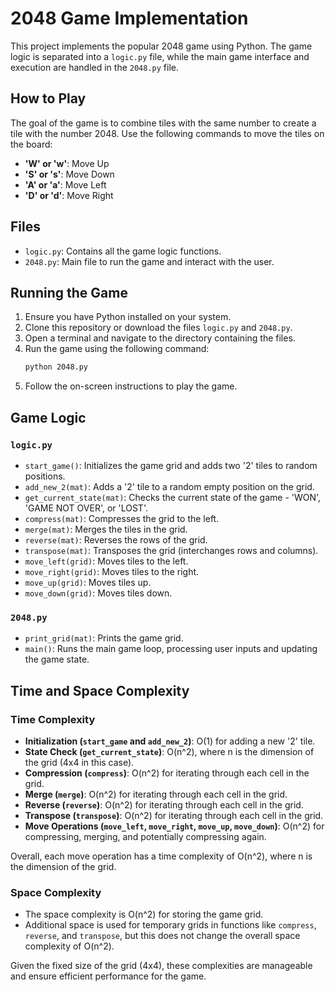 # 2048 Game Implementation

This project implements the popular 2048 game using Python. The game logic is separated into a `logic.py` file, while the main game interface and execution are handled in the `2048.py` file.

## How to Play

The goal of the game is to combine tiles with the same number to create a tile with the number 2048. Use the following commands to move the tiles on the board:

- **'W' or 'w'**: Move Up
- **'S' or 's'**: Move Down
- **'A' or 'a'**: Move Left
- **'D' or 'd'**: Move Right

## Files

- `logic.py`: Contains all the game logic functions.
- `2048.py`: Main file to run the game and interact with the user.

## Running the Game

1. Ensure you have Python installed on your system.
2. Clone this repository or download the files `logic.py` and `2048.py`.
3. Open a terminal and navigate to the directory containing the files.
4. Run the game using the following command:
   ```bash
   python 2048.py
   ```
5. Follow the on-screen instructions to play the game.

## Game Logic

### `logic.py`

- `start_game()`: Initializes the game grid and adds two '2' tiles to random positions.
- `add_new_2(mat)`: Adds a '2' tile to a random empty position on the grid.
- `get_current_state(mat)`: Checks the current state of the game - 'WON', 'GAME NOT OVER', or 'LOST'.
- `compress(mat)`: Compresses the grid to the left.
- `merge(mat)`: Merges the tiles in the grid.
- `reverse(mat)`: Reverses the rows of the grid.
- `transpose(mat)`: Transposes the grid (interchanges rows and columns).
- `move_left(grid)`: Moves tiles to the left.
- `move_right(grid)`: Moves tiles to the right.
- `move_up(grid)`: Moves tiles up.
- `move_down(grid)`: Moves tiles down.

### `2048.py`

- `print_grid(mat)`: Prints the game grid.
- `main()`: Runs the main game loop, processing user inputs and updating the game state.

## Time and Space Complexity

### Time Complexity

- **Initialization (`start_game` and `add_new_2`)**: O(1) for adding a new '2' tile.
- **State Check (`get_current_state`)**: O(n^2), where n is the dimension of the grid (4x4 in this case).
- **Compression (`compress`)**: O(n^2) for iterating through each cell in the grid.
- **Merge (`merge`)**: O(n^2) for iterating through each cell in the grid.
- **Reverse (`reverse`)**: O(n^2) for iterating through each cell in the grid.
- **Transpose (`transpose`)**: O(n^2) for iterating through each cell in the grid.
- **Move Operations (`move_left`, `move_right`, `move_up`, `move_down`)**: O(n^2) for compressing, merging, and potentially compressing again.

Overall, each move operation has a time complexity of O(n^2), where n is the dimension of the grid.

### Space Complexity

- The space complexity is O(n^2) for storing the game grid.
- Additional space is used for temporary grids in functions like `compress`, `reverse`, and `transpose`, but this does not change the overall space complexity of O(n^2).

Given the fixed size of the grid (4x4), these complexities are manageable and ensure efficient performance for the game.
